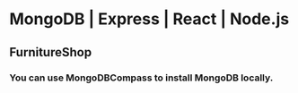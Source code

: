 # MongoDB | Express | React | Node.js
## FurnitureShop
### You can use MongoDBCompass to install MongoDB locally.

